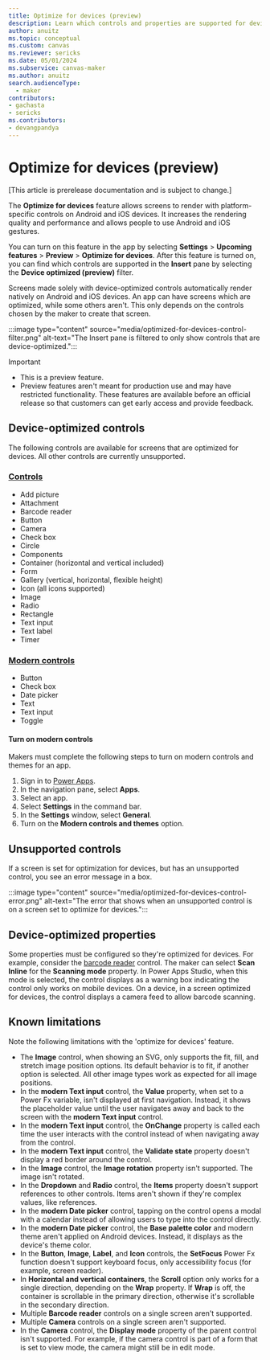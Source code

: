 ```yaml
---
title: Optimize for devices (preview)
description: Learn which controls and properties are supported for device-optimized screens.
author: anuitz
ms.topic: conceptual
ms.custom: canvas
ms.reviewer: sericks
ms.date: 05/01/2024
ms.subservice: canvas-maker
ms.author: anuitz
search.audienceType: 
  - maker
contributors:
- gachasta 
- sericks
ms.contributors:
- devangpandya
---
```


# Optimize for devices (preview)

[This article is prerelease documentation and is subject to change.]

The **Optimize for devices** feature allows screens to render with platform-specific controls on Android and iOS devices. It increases the rendering quality and performance and allows people to use Android and iOS gestures.

You can turn on this feature in the app by selecting **Settings** > **Upcoming features** > **Preview** > **Optimize for devices**. After this feature is turned on, you can find which controls are supported in the **Insert** pane by selecting the **Device optimized (preview)** filter.

Screens made solely with device-optimized controls automatically render natively on Android and iOS devices. An app can have screens which are optimized, while some others aren't. This only depends on the controls chosen by the maker to create that screen.

:::image type="content" source="media/optimized-for-devices-control-filter.png" alt-text="The Insert pane is filtered to only show controls that are device-optimized."::: <!---need to update without the experiemental flag--->

> [!Important]
> - This is a preview feature.
> - Preview features aren't meant for production use and may have restricted functionality. These features are available before an official release so that customers can get early access and provide feedback.

## Device-optimized controls

The following controls are available for screens that are optimized for devices. All other controls are currently unsupported.

### [Controls](../maker/canvas-apps/reference-properties.md)

- Add picture
- Attachment
- Barcode reader
- Button
- Camera
- Check box
- Circle
- Components
- Container (horizontal and vertical included)
- Form
- Gallery (vertical, horizontal, flexible height)
- Icon (all icons supported)
- Image
- Radio
- Rectangle
- Text input
- Text label
- Timer

### [Modern controls](../maker/canvas-apps/controls/modern-controls/modern-controls-reference.md)

- Button
- Check box
- Date picker
- Text
- Text input
- Toggle

#### Turn on modern controls

Makers must complete the following steps to turn on modern controls and themes for an app.

1. Sign in to [Power Apps](https://make.powerapps.com/?utm_source=padocs&utm_medium=linkinadoc&utm_campaign=referralsfromdoc).
1. In the navigation pane, select **Apps**.
1. Select an app.
1. Select **Settings** in the command bar.
1. In the **Settings** window, select **General**.
1. Turn on the **Modern controls and themes** option.

## Unsupported controls

If a screen is set for optimization for devices, but has an unsupported control, you see an error message in a box.

:::image type="content" source="media/optimized-for-devices-control-error.png" alt-text="The error that shows when an unsupported control is on a screen set to optimize for devices.":::

## Device-optimized properties

Some properties must be configured so they're optimized for devices. For example, consider the [barcode reader](../maker/canvas-apps/controls/control-barcodereader.md) control. The maker can select **Scan Inline** for the **Scanning mode** property. In Power Apps Studio, when this mode is selected, the control displays as a warning box indicating the control only works on mobile devices. On a device, in a screen optimized for devices, the control displays a camera feed to allow barcode scanning.

## Known limitations

Note the following limitations with the 'optimize for devices' feature.

- The **Image** control, when showing an SVG, only supports the fit, fill, and stretch image position options. Its default behavior is to fit, if another option is selected. All other image types work as expected for all image positions.
- In the **modern Text input** control, the **Value** property, when set to a Power Fx variable, isn't displayed at first navigation. Instead, it shows the placeholder value until the user navigates away and back to the screen with the **modern Text input** control.
- In the **modern Text input** control, the **OnChange** property is called each time the user interacts with the control instead of when navigating away from the control.
- In the **modern Text input** control, the **Validate state** property doesn't display a red border around the control.
- In the **Image** control, the **Image rotation** property isn't supported. The image isn't rotated.
- In the **Dropdown** and **Radio** control, the **Items** property doesn't support references to other controls. Items aren't shown if they're complex values, like references.
- In the **modern Date picker** control, tapping on the control opens a modal with a calendar instead of allowing users to type into the control directly.
- In the **modern Date picker** control, the **Base palette color** and modern theme aren't applied on Android devices. Instead, it displays as the device's theme color.
- In the **Button**, **Image**, **Label**, and **Icon** controls, the **SetFocus** Power Fx function doesn't support keyboard focus, only accessibility focus (for example, screen reader).
- In **Horizontal and vertical containers**, the **Scroll** option only works for a single direction, depending on the **Wrap** property. If **Wrap** is off, the container is scrollable in the primary direction, otherwise it's scrollable in the secondary direction.
- Multiple **Barcode reader** controls on a single screen aren't supported.
- Multiple **Camera** controls on a single screen aren't supported.
- In the **Camera** control, the **Display mode** property of the parent control isn't supported. For example, if the camera control is part of a form that is set to view mode, the camera might still be in edit mode.
